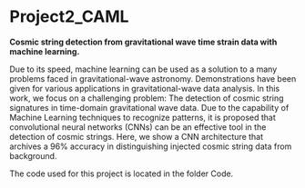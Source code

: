 # Project2_CAML
**Cosmic string detection from gravitational wave time strain data with machine learning.**

Due to its speed, machine learning can be used as a solution to a many problems faced in
gravitational-wave astronomy. Demonstrations have been given for various applications in
gravitational-wave data analysis. In this work, we focus on a challenging problem: The detection of
cosmic string signatures in time-domain gravitational wave data. Due to the capability of Machine
Learning techniques to recognize patterns, it is proposed that convolutional neural networks (CNNs)
can be an effective tool in the detection of cosmic strings. Here, we show a CNN architecture that
archives a 96% accuracy in distinguishing injected cosmic string data from background.


The code used for this project is located in the folder Code. 
